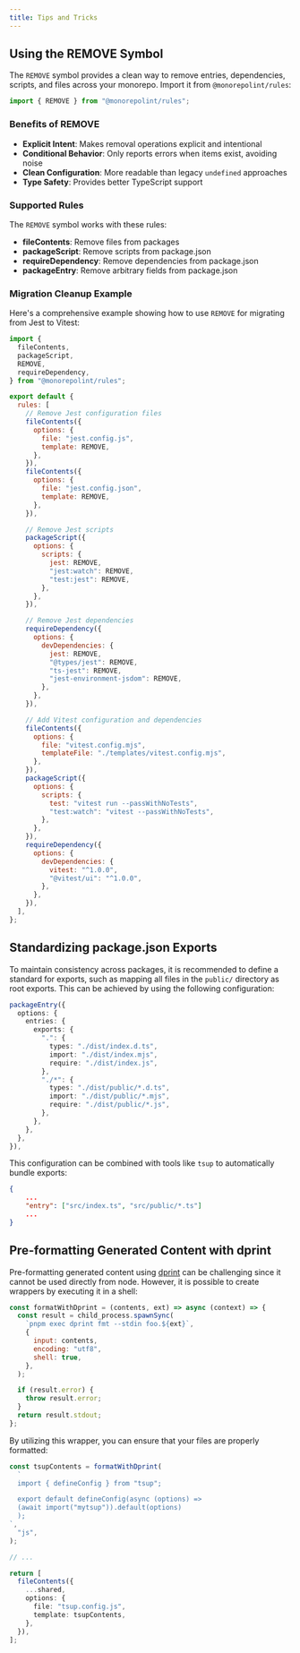 ```yaml
---
title: Tips and Tricks
---
```


## Using the REMOVE Symbol

The `REMOVE` symbol provides a clean way to remove entries, dependencies, scripts, and files across your monorepo. Import it from `@monorepolint/rules`:

```js
import { REMOVE } from "@monorepolint/rules";
```

### Benefits of REMOVE

- **Explicit Intent**: Makes removal operations explicit and intentional
- **Conditional Behavior**: Only reports errors when items exist, avoiding noise
- **Clean Configuration**: More readable than legacy `undefined` approaches
- **Type Safety**: Provides better TypeScript support

### Supported Rules

The `REMOVE` symbol works with these rules:

- **fileContents**: Remove files from packages
- **packageScript**: Remove scripts from package.json
- **requireDependency**: Remove dependencies from package.json
- **packageEntry**: Remove arbitrary fields from package.json

### Migration Cleanup Example

Here's a comprehensive example showing how to use `REMOVE` for migrating from Jest to Vitest:

```js
import {
  fileContents,
  packageScript,
  REMOVE,
  requireDependency,
} from "@monorepolint/rules";

export default {
  rules: [
    // Remove Jest configuration files
    fileContents({
      options: {
        file: "jest.config.js",
        template: REMOVE,
      },
    }),
    fileContents({
      options: {
        file: "jest.config.json",
        template: REMOVE,
      },
    }),

    // Remove Jest scripts
    packageScript({
      options: {
        scripts: {
          jest: REMOVE,
          "jest:watch": REMOVE,
          "test:jest": REMOVE,
        },
      },
    }),

    // Remove Jest dependencies
    requireDependency({
      options: {
        devDependencies: {
          jest: REMOVE,
          "@types/jest": REMOVE,
          "ts-jest": REMOVE,
          "jest-environment-jsdom": REMOVE,
        },
      },
    }),

    // Add Vitest configuration and dependencies
    fileContents({
      options: {
        file: "vitest.config.mjs",
        templateFile: "./templates/vitest.config.mjs",
      },
    }),
    packageScript({
      options: {
        scripts: {
          test: "vitest run --passWithNoTests",
          "test:watch": "vitest --passWithNoTests",
        },
      },
    }),
    requireDependency({
      options: {
        devDependencies: {
          vitest: "^1.0.0",
          "@vitest/ui": "^1.0.0",
        },
      },
    }),
  ],
};
```

## Standardizing package.json Exports

To maintain consistency across packages, it is recommended to define a standard for exports, such as mapping all files in the `public/` directory as root exports. This can be achieved by using the following configuration:

```ts
packageEntry({
  options: {
    entries: {
      exports: {
        ".": {
          types: "./dist/index.d.ts",
          import: "./dist/index.mjs",
          require: "./dist/index.js",
        },
        "./*": {
          types: "./dist/public/*.d.ts",
          import: "./dist/public/*.mjs",
          require: "./dist/public/*.js",
        },
      },
    },
  },
}),
```

This configuration can be combined with tools like `tsup` to automatically bundle exports:

```json
{
    ...
    "entry": ["src/index.ts", "src/public/*.ts"]
    ...
}
```

## Pre-formatting Generated Content with dprint

Pre-formatting generated content using [dprint](https://dprint.dev/) can be challenging since it cannot be used directly from node. However, it is possible to create wrappers by executing it in a shell:

```js
const formatWithDprint = (contents, ext) => async (context) => {
  const result = child_process.spawnSync(
    `pnpm exec dprint fmt --stdin foo.${ext}`,
    {
      input: contents,
      encoding: "utf8",
      shell: true,
    },
  );

  if (result.error) {
    throw result.error;
  }
  return result.stdout;
};
```

By utilizing this wrapper, you can ensure that your files are properly formatted:

```ts
const tsupContents = formatWithDprint(
  `
  import { defineConfig } from "tsup";

  export default defineConfig(async (options) =>
  (await import("mytsup")).default(options)
  );     
`,
  "js",
);

// ...

return [
  fileContents({
    ...shared,
    options: {
      file: "tsup.config.js",
      template: tsupContents,
    },
  }),
];
```
